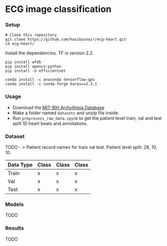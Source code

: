 # ECG image classification

### Setup

```
# Clone this repository
git clone https://github.com/hasibzunair/ecg-heart.git
cd ecg-heart/
```
Install the dependencies. TF is version 2.2.
```
pip install wfdb
pip install opencv-python
pip install -U efficientnet

conda install -c anaconda tensorflow-gpu
conda install -c conda-forge keras==2.3.1
```

### Usage

* Download the [MIT-BIH Arrhythmia Database](https://physionet.org/content/mitdb/1.0.0/)
* Make a folder named  `datasets` and unzip file inside.
* Run `preprocess_raw_data.ipynb` to get the patient level train, val and test split 1D heart beats and annotations.

### Dataset

TODO - > Patient record names for train val test. Patient level split: 28, 10, 10.

| Data Type  | Class | Class | Class |
| ------------- | ------------- | ------------- | ------------- |
| Train  | x  | x | x |
| Val  | x  | x | x | 
| Test  | x  | x | x |

### Models
TODO

### Results
TODO


